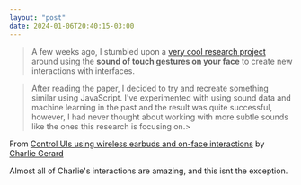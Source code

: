 ```yaml
---
layout: "post"
date: 2024-01-06T20:40:15-03:00
---
```


> A few weeks ago, I stumbled upon a [very cool research project](https://orsonxu.com/wp-content/uploads/publications/CHI20_EarBuddy.pdf) around using the **sound of touch gestures on your face** to create new interactions with interfaces.

> After reading the paper, I decided to try and recreate something similar using JavaScript. I've experimented with using sound data and machine learning in the past and the result was quite successful, however, I had never thought about working with more subtle sounds like the ones this research is focusing on.> 

From [Control UIs using wireless earbuds and on-face interactions](https://charliegerard.dev/blog/control-uis-using-wireless-earbuds-and-on-face-interactions/) by [Charlie Gerard](https://charliegerard.dev/)

Almost all of Charlie's interactions are amazing, and this isnt the exception.
